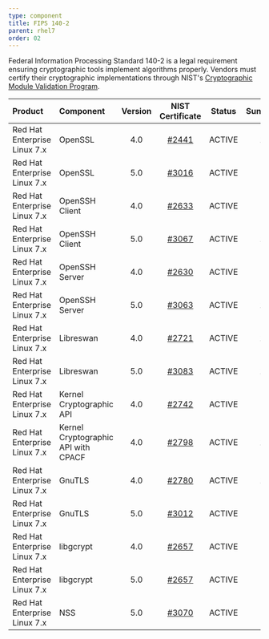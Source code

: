 ```yaml
---
type: component
title: FIPS 140-2
parent: rhel7
order: 02
---
```

Federal Information Processing Standard 140-2 is a legal requirement ensuring cryptographic tools implement algorithms properly. Vendors must certify their cryptographic implementations through NIST's [Cryptographic Module Validation Program](https://csrc.nist.gov/Projects/Cryptographic-Module-Validation-Program).

| Product | Component | Version | NIST Certificate | Status | Sunset/Expiration? |
|:--------|:----------|:-------:|:----------------:|:------:|:------------------:|
| Red Hat Enterprise Linux 7.x | OpenSSL | 4.0 | [#2441](https://csrc.nist.gov/Projects/Cryptographic-Module-Validation-Program/Certificate/2441) | <span class="usa-label-big">ACTIVE  </span> | 12/20/2021 |
| Red Hat Enterprise Linux 7.x | OpenSSL | 5.0 | [#3016](https://csrc.nist.gov/Projects/Cryptographic-Module-Validation-Program/Certificate/3016) | <span class="usa-label-big">ACTIVE</span> | 9/14/2022 |
| Red Hat Enterprise Linux 7.x | OpenSSH Client | 4.0 | [#2633](https://csrc.nist.gov/Projects/Cryptographic-Module-Validation-Program/Certificate/2633) | <span class="usa-label-big">ACTIVE</span> | 6/16/2021 |
| Red Hat Enterprise Linux 7.x | OpenSSH Client | 5.0 | [#3067](https://csrc.nist.gov/Projects/Cryptographic-Module-Validation-Program/Certificate/3067) | <span class="usa-label-big">ACTIVE</span> | 11/26/2022 |
| Red Hat Enterprise Linux 7.x | OpenSSH Server | 4.0 | [#2630](https://csrc.nist.gov/Projects/Cryptographic-Module-Validation-Program/Certificate/2630) | <span class="usa-label-big">ACTIVE</span> | 6/16/2021 |
| Red Hat Enterprise Linux 7.x | OpenSSH Server | 5.0 | [#3063](https://csrc.nist.gov/Projects/Cryptographic-Module-Validation-Program/Certificate/3063) | <span class="usa-label-big">ACTIVE</span> | 11/13/2022 |
| Red Hat Enterprise Linux 7.x | Libreswan | 4.0 | [#2721](https://csrc.nist.gov/Projects/Cryptographic-Module-Validation-Program/Certificate/2721) | <span class="usa-label-big">ACTIVE</span> | 12/19/2021 |
| Red Hat Enterprise Linux 7.x | Libreswan | 5.0 | [#3083](https://csrc.nist.gov/Projects/Cryptographic-Module-Validation-Program/Certificate/3083) | <span class="usa-label-big">ACTIVE</span> | 12/18/2022 |
| Red Hat Enterprise Linux 7.x | Kernel Cryptographic API | 4.0 | [#2742](https://csrc.nist.gov/Projects/Cryptographic-Module-Validation-Program/Certificate/2742) | <span class="usa-label-big">ACTIVE</span> | 9/11/2021 |
| Red Hat Enterprise Linux 7.x | Kernel Cryptographic API with CPACF | 4.0 | [#2798](https://csrc.nist.gov/Projects/Cryptographic-Module-Validation-Program/Certificate/2798) | <span class="usa-label-big">ACTIVE</span> | 11/22/2021 |
| Red Hat Enterprise Linux 7.x | GnuTLS | 4.0 | [#2780](https://csrc.nist.gov/Projects/Cryptographic-Module-Validation-Program/Certificate/2780) | <span class="usa-label-big">ACTIVE</span> | 10/30/2021 |
| Red Hat Enterprise Linux 7.x | GnuTLS | 5.0 | [#3012](https://csrc.nist.gov/Projects/Cryptographic-Module-Validation-Program/Certificate/3012) | <span class="usa-label-big">ACTIVE</span> | 9/7/2022 |
| Red Hat Enterprise Linux 7.x | libgcrypt | 4.0 | [#2657](https://csrc.nist.gov/Projects/Cryptographic-Module-Validation-Program/Certificate/2657) | <span class="usa-label-big">ACTIVE</span> | 6/12/2021 |
| Red Hat Enterprise Linux 7.x | libgcrypt | 5.0 | [#2657](https://csrc.nist.gov/Projects/Cryptographic-Module-Validation-Program/Certificate/2657) | <span class="usa-label-big">ACTIVE</span> | 6/12/2021 |
| Red Hat Enterprise Linux 7.x | NSS | 5.0 | [#3070](https://csrc.nist.gov/Projects/Cryptographic-Module-Validation-Program/Certificate/3070) | <span class="usa-label-big">ACTIVE</span> | 2/7/2023 |

